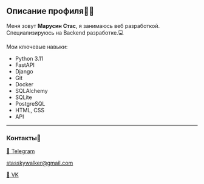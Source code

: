 ## Описание профиля👨‍💻
Меня зовут **Марусин Стас**, я занимаюсь веб разработкой. Специализируюсь на Backend разработке.💻

Мои ключевые навыки:
  * Python 3.11 
  * FastAPI
  * Django
  * Git
  * Docker
  * SQLAlchemy
  * SQLite
  * PostgreSQL
  * HTML, CSS
  * API

---
### Контакты📱
[💬 Telegram](https://t.me/stmarusin)

stasskywalker@gmail.com

[💬 VK](https://vk.com/stanislav_marusin)

